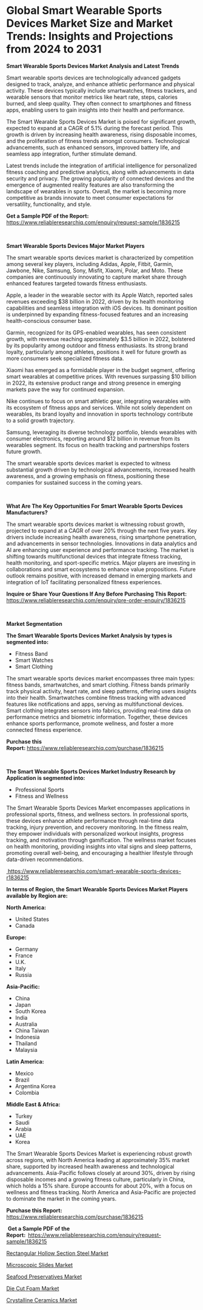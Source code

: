 <p><h1>Global Smart Wearable Sports Devices Market Size and Market Trends: Insights and Projections from 2024 to 2031</h1></p><p><strong>Smart Wearable Sports Devices Market Analysis and Latest Trends</strong></p>
<p><p>Smart wearable sports devices are technologically advanced gadgets designed to track, analyze, and enhance athletic performance and physical activity. These devices typically include smartwatches, fitness trackers, and wearable sensors that monitor metrics like heart rate, steps, calories burned, and sleep quality. They often connect to smartphones and fitness apps, enabling users to gain insights into their health and performance.</p><p>The Smart Wearable Sports Devices Market is poised for significant growth, expected to expand at a CAGR of 5.1% during the forecast period. This growth is driven by increasing health awareness, rising disposable incomes, and the proliferation of fitness trends amongst consumers. Technological advancements, such as enhanced sensors, improved battery life, and seamless app integration, further stimulate demand.</p><p>Latest trends include the integration of artificial intelligence for personalized fitness coaching and predictive analytics, along with advancements in data security and privacy. The growing popularity of connected devices and the emergence of augmented reality features are also transforming the landscape of wearables in sports. Overall, the market is becoming more competitive as brands innovate to meet consumer expectations for versatility, functionality, and style.</p></p>
<p><strong>Get a Sample PDF of the Report:&nbsp;</strong> <a href="https://www.reliableresearchiq.com/enquiry/request-sample/1836215?utm_campaign=1578&utm_medium=2&utm_source=Github&utm_content=ia&utm_term=16102024&utm_id=smart-wearable-sports-devices">https://www.reliableresearchiq.com/enquiry/request-sample/1836215</a></p>
<p>&nbsp;</p>
<p><strong>Smart Wearable Sports Devices Major Market Players</strong></p>
<p><p>The smart wearable sports devices market is characterized by competition among several key players, including Adidas, Apple, Fitbit, Garmin, Jawbone, Nike, Samsung, Sony, Misfit, Xiaomi, Polar, and Moto. These companies are continuously innovating to capture market share through enhanced features targeted towards fitness enthusiasts.</p><p>Apple, a leader in the wearable sector with its Apple Watch, reported sales revenues exceeding $38 billion in 2022, driven by its health monitoring capabilities and seamless integration with iOS devices. Its dominant position is underpinned by expanding fitness-focused features and an increasing health-conscious consumer base.</p><p>Garmin, recognized for its GPS-enabled wearables, has seen consistent growth, with revenue reaching approximately $3.5 billion in 2022, bolstered by its popularity among outdoor and fitness enthusiasts. Its strong brand loyalty, particularly among athletes, positions it well for future growth as more consumers seek specialized fitness data.</p><p>Xiaomi has emerged as a formidable player in the budget segment, offering smart wearables at competitive prices. With revenues surpassing $10 billion in 2022, its extensive product range and strong presence in emerging markets pave the way for continued expansion.</p><p>Nike continues to focus on smart athletic gear, integrating wearables with its ecosystem of fitness apps and services. While not solely dependent on wearables, its brand loyalty and innovation in sports technology contribute to a solid growth trajectory.</p><p>Samsung, leveraging its diverse technology portfolio, blends wearables with consumer electronics, reporting around $12 billion in revenue from its wearables segment. Its focus on health tracking and partnerships fosters future growth.</p><p>The smart wearable sports devices market is expected to witness substantial growth driven by technological advancements, increased health awareness, and a growing emphasis on fitness, positioning these companies for sustained success in the coming years.</p></p>
<p>&nbsp;</p>
<p><strong>What Are The Key Opportunities For Smart Wearable Sports Devices Manufacturers?</strong></p>
<p><p>The smart wearable sports devices market is witnessing robust growth, projected to expand at a CAGR of over 20% through the next five years. Key drivers include increasing health awareness, rising smartphone penetration, and advancements in sensor technologies. Innovations in data analytics and AI are enhancing user experience and performance tracking. The market is shifting towards multifunctional devices that integrate fitness tracking, health monitoring, and sport-specific metrics. Major players are investing in collaborations and smart ecosystems to enhance value propositions. Future outlook remains positive, with increased demand in emerging markets and integration of IoT facilitating personalized fitness experiences.</p></p>
<p><strong>Inquire or Share Your Questions If Any Before Purchasing This Report:</strong> <a href="https://www.reliableresearchiq.com/enquiry/pre-order-enquiry/1836215?utm_campaign=1578&utm_medium=2&utm_source=Github&utm_content=ia&utm_term=16102024&utm_id=smart-wearable-sports-devices">https://www.reliableresearchiq.com/enquiry/pre-order-enquiry/1836215</a></p>
<p>&nbsp;</p>
<p><strong>Market Segmentation</strong></p>
<p><strong>The Smart Wearable Sports Devices Market Analysis by types is segmented into:</strong></p>
<p><ul><li>Fitness Band</li><li>Smart Watches</li><li>Smart Clothing</li></ul></p>
<p><p>The smart wearable sports devices market encompasses three main types: fitness bands, smartwatches, and smart clothing. Fitness bands primarily track physical activity, heart rate, and sleep patterns, offering users insights into their health. Smartwatches combine fitness tracking with advanced features like notifications and apps, serving as multifunctional devices. Smart clothing integrates sensors into fabrics, providing real-time data on performance metrics and biometric information. Together, these devices enhance sports performance, promote wellness, and foster a more connected fitness experience.</p></p>
<p><strong>Purchase this Report:&nbsp;</strong><a href="https://www.reliableresearchiq.com/purchase/1836215?utm_campaign=1578&utm_medium=2&utm_source=Github&utm_content=ia&utm_term=16102024&utm_id=smart-wearable-sports-devices">https://www.reliableresearchiq.com/purchase/1836215</a></p>
<p>&nbsp;</p>
<p><strong>The Smart Wearable Sports Devices Market Industry Research by Application is segmented into:</strong></p>
<p><ul><li>Professional Sports</li><li>Fitness and Wellness</li></ul></p>
<p><p>The Smart Wearable Sports Devices Market encompasses applications in professional sports, fitness, and wellness sectors. In professional sports, these devices enhance athlete performance through real-time data tracking, injury prevention, and recovery monitoring. In the fitness realm, they empower individuals with personalized workout insights, progress tracking, and motivation through gamification. The wellness market focuses on health monitoring, providing insights into vital signs and sleep patterns, promoting overall well-being, and encouraging a healthier lifestyle through data-driven recommendations.</p></p>
<p><a href="https://www.reliableresearchiq.com/smart-wearable-sports-devices-r1836215?utm_campaign=1578&utm_medium=2&utm_source=Github&utm_content=ia&utm_term=16102024&utm_id=smart-wearable-sports-devices">&nbsp;https://www.reliableresearchiq.com/smart-wearable-sports-devices-r1836215</a></p>
<p><strong>In terms of Region, the Smart Wearable Sports Devices Market Players available by Region are:</strong></p>
<p>
    <p> <strong> North America: </strong>
        <ul>
            <li>United States</li>
            <li>Canada</li>
        </ul>
        </p> 
    <p> <strong> Europe: </strong>
        <ul>
            <li>Germany</li>
            <li>France</li>
            <li>U.K.</li>
            <li>Italy</li>
            <li>Russia</li>
        </ul>
        </p> 
    <p> <strong> Asia-Pacific: </strong>
        <ul>
            <li>China</li>
            <li>Japan</li>
            <li>South Korea</li>
            <li>India</li>
            <li>Australia</li>
            <li>China Taiwan</li>
            <li>Indonesia</li>
            <li>Thailand</li>
            <li>Malaysia</li>
        </ul>
        </p> 
    <p> <strong> Latin America: </strong>
        <ul>
            <li>Mexico</li>
            <li>Brazil</li>
            <li>Argentina Korea</li>
            <li>Colombia</li>
        </ul>
        </p> 
    <p> <strong> Middle East & Africa: </strong>
        <ul>
            <li>Turkey</li>
            <li>Saudi</li>
            <li>Arabia</li>
            <li>UAE</li>
            <li>Korea</li>
        </ul>
    </p>
    </p>
<p><p>The Smart Wearable Sports Devices Market is experiencing robust growth across regions, with North America leading at approximately 35% market share, supported by increased health awareness and technological advancements. Asia-Pacific follows closely at around 30%, driven by rising disposable incomes and a growing fitness culture, particularly in China, which holds a 15% share. Europe accounts for about 20%, with a focus on wellness and fitness tracking. North America and Asia-Pacific are projected to dominate the market in the coming years.</p></p>
<p><strong>Purchase this Report: </strong><a href="https://www.reliableresearchiq.com/purchase/1836215?utm_campaign=1578&utm_medium=2&utm_source=Github&utm_content=ia&utm_term=16102024&utm_id=smart-wearable-sports-devices">https://www.reliableresearchiq.com/purchase/1836215</a></p>
<p>&nbsp;<strong>Get a Sample PDF of the Report:&nbsp;&nbsp;</strong><a href="https://www.reliableresearchiq.com/enquiry/request-sample/1836215?utm_campaign=1578&utm_medium=2&utm_source=Github&utm_content=ia&utm_term=16102024&utm_id=smart-wearable-sports-devices">https://www.reliableresearchiq.com/enquiry/request-sample/1836215</a></p>
<p><strong></strong></p>
<p><p><a href="https://www.linkedin.com/pulse/global-rectangular-hollow-section-steel-market-opportunities-3wxnc?utm_campaign=1578&utm_medium=2&utm_source=Github&utm_content=ia&utm_term=16102024&utm_id=smart-wearable-sports-devices">Rectangular Hollow Section Steel Market</a></p><p><a href="https://www.linkedin.com/pulse/exploring-microscopic-slides-market-strategic-insights-qv6fc?utm_campaign=1578&utm_medium=2&utm_source=Github&utm_content=ia&utm_term=16102024&utm_id=smart-wearable-sports-devices">Microscopic Slides Market</a></p><p><a href="https://www.linkedin.com/pulse/emerging-technologies-reshaping-seafood-preservatives-market-7fiac?utm_campaign=1578&utm_medium=2&utm_source=Github&utm_content=ia&utm_term=16102024&utm_id=smart-wearable-sports-devices">Seafood Preservatives Market</a></p><p><a href="https://www.linkedin.com/pulse/die-cut-foam-market-analysis-report-global-insights-region-aisgc?utm_campaign=1578&utm_medium=2&utm_source=Github&utm_content=ia&utm_term=16102024&utm_id=smart-wearable-sports-devices">Die Cut Foam Market</a></p><p><a href="https://www.linkedin.com/pulse/crystalline-ceramics-market-share-size-trends-industry-analysis-kwidc?utm_campaign=1578&utm_medium=2&utm_source=Github&utm_content=ia&utm_term=16102024&utm_id=smart-wearable-sports-devices">Crystalline Ceramics Market</a></p></p>